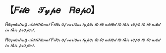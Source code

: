 # 【﻿𝐹𝒾𝓁𝑒　𝒯𝓎𝓅𝑒　𝑅𝑒𝓅𝑜】
𝑅𝑒𝓆𝓊𝑒𝓈𝓉𝒾𝓃𝑔 𝒜𝒹𝒹𝒾𝓉𝒾𝑜𝓃𝒶𝓁 𝐹𝒾𝓁𝑒𝓈 𝑜𝒻 𝓋𝒶𝓇𝒾𝑜𝓊𝓈 𝓉𝓎𝓅𝑒𝓈 𝓉𝑜 𝒷𝑒 𝒶𝒹𝒹𝑒𝒹 𝓉𝑜 𝓉𝒽𝒾𝓈 𝓇𝑒𝓅𝑜 𝓉𝑜 𝒷𝑒 𝓊𝓈𝑒𝒹 𝒾𝓃 𝓉𝒽𝒾𝓈 𝓅𝓇𝑜𝒿𝑒𝒸𝓉.

𝑅𝑒𝓆𝓊𝑒𝓈𝓉𝒾𝓃𝑔 𝒜𝒹𝒹𝒾𝓉𝒾𝑜𝓃𝒶𝓁 𝐹𝒾𝓁𝑒𝓈 𝑜𝒻 𝓋𝒶𝓇𝒾𝑜𝓊𝓈 𝓉𝓎𝓅𝑒𝓈 𝓉𝑜 𝒷𝑒 𝒶𝒹𝒹𝑒𝒹 𝓉𝑜 𝓉𝒽𝒾𝓈 𝓇𝑒𝓅𝑜 𝓉𝑜 𝒷𝑒 𝓊𝓈𝑒𝒹 𝒾𝓃 𝓉𝒽𝒾𝓈 𝓅𝓇𝑜𝒿𝑒𝒸𝓉.
